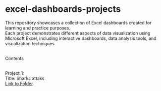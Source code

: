 # excel-dashboards-projects
This repository showcases a collection of Excel dashboards created for learning and practice purposes.
<br>Each project demonstrates different aspects of data visualization using Microsoft Excel, including interactive dashboards, data analysis tools, and visualization techniques.

<br> Contents

<br> Project_1: 
<br> Title: Sharks attaks
<br> [Link to Folder](https://github.com/ola-zbieranska/excel-dashboards-projects/tree/main/project_1)
